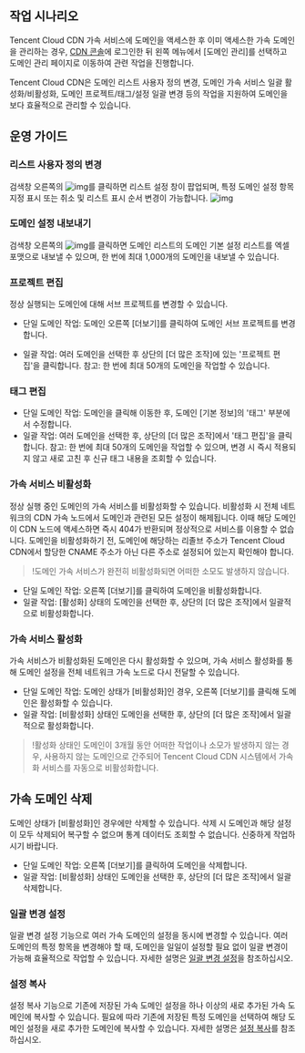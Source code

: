 ## 작업 시나리오

Tencent Cloud CDN 가속 서비스에 도메인을 액세스한 후 이미 액세스한 가속 도메인을 관리하는 경우, [CDN 콘솔](https://console.cloud.tencent.com/cdn)에 로그인한 뒤 왼쪽 메뉴에서 [도메인 관리]를 선택하고 도메인 관리 페이지로 이동하여 관련 작업을 진행합니다.

Tencent Cloud CDN은 도메인 리스트 사용자 정의 변경, 도메인 가속 서비스 일괄 활성화/비활성화, 도메인 프로젝트/태그/설정 일괄 변경 등의 작업을 지원하여 도메인을 보다 효율적으로 관리할 수 있습니다.

## 운영 가이드

### 리스트 사용자 정의 변경

검색창 오른쪽의 ![img](https://main.qcloudimg.com/raw/c8528c5a51cbea35ecb7e0414b51267e.png)를 클릭하면 리스트 설정 창이 팝업되며, 특정 도메인 설정 항목 지정 표시 또는 취소 및 리스트 표시 순서 변경이 가능합니다.
![img](https://main.qcloudimg.com/raw/790ae4b6c47b8b5ccd72e517701d34db.png)



### 도메인 설정 내보내기

검색창 오른쪽의 ![img](https://main.qcloudimg.com/raw/16b5654ecd298d7cadc63b243413a31d.png)를 클릭하면 도메인 리스트의 도메인 기본 설정 리스트를 엑셀 포맷으로 내보낼 수 있으며, 한 번에 최대 1,000개의 도메인을 내보낼 수 있습니다.



### 프로젝트 편집

정상 실행되는 도메인에 대해 서브 프로젝트를 변경할 수 있습니다.

- 단일 도메인 작업: 도메인 오른쪽 [더보기]를 클릭하여 도메인 서브 프로젝트를 변경합니다.

- 일괄 작업: 여러 도메인을 선택한 후 상단의 [더 많은 조작]에 있는 '프로젝트 편집'을 클릭합니다. 참고: 한 번에 최대 50개의 도메인을 작업할 수 있습니다.




### 태그 편집

- 단일 도메인 작업: 도메인을 클릭해 이동한 후, 도메인 [기본 정보]의 '태그' 부분에서 수정합니다.
- 일괄 작업: 여러 도메인을 선택한 후, 상단의 [더 많은 조작]에서 '태그 편집'을 클릭합니다. 참고: 한 번에 최대 50개의 도메인을 작업할 수 있으며, 변경 시 즉시 적용되지 않고 새로 고친 후 신규 태그 내용을 조회할 수 있습니다.	



### 가속 서비스 비활성화

정상 실행 중인 도메인의 가속 서비스를 비활성화할 수 있습니다. 비활성화 시 전체 네트워크의 CDN 가속 노드에서 도메인과 관련된 모든 설정이 해제됩니다. 이때 해당 도메인이 CDN 노드에 액세스하면 즉시 404가 반환되며 정상적으로 서비스를 이용할 수 없습니다. 도메인을 비활성화하기 전, 도메인에 해당하는 리졸브 주소가 Tencent Cloud CDN에서 할당한 CNAME 주소가 아닌 다른 주소로 설정되어 있는지 확인해야 합니다.

> !도메인 가속 서비스가 완전히 비활성화되면 어떠한 소모도 발생하지 않습니다.

- 단일 도메인 작업: 오른쪽 [더보기]를 클릭하여 도메인을 비활성화합니다.
- 일괄 작업: [활성화] 상태의 도메인을 선택한 후, 상단의 [더 많은 조작]에서 일괄적으로 비활성화합니다.



### 가속 서비스 활성화

가속 서비스가 비활성화된 도메인은 다시 활성화할 수 있으며, 가속 서비스 활성화를 통해 도메인 설정을 전체 네트워크 가속 노드로 다시 전달할 수 있습니다.

- 단일 도메인 작업: 도메인 상태가 [비활성화]인 경우, 오른쪽 [더보기]를 클릭해 도메인은 활성화할 수 있습니다.
- 일괄 작업: [비활성화] 상태인 도메인을 선택한 후, 상단의 [더 많은 조작]에서 일괄적으로 활성화합니다.

>!활성화 상태인 도메인이 3개월 동안 어떠한 작업이나 소모가 발생하지 않는 경우, 사용하지 않는 도메인으로 간주되어 Tencent Cloud CDN 시스템에서 가속화 서비스를 자동으로 비활성화합니다.



## 가속 도메인 삭제

도메인 상태가 [비활성화]인 경우에만 삭제할 수 있습니다. 삭제 시 도메인과 해당 설정이 모두 삭제되어 복구할 수 없으며 통계 데이터도 조회할 수 없습니다. 신중하게 작업하시기 바랍니다.

- 단일 도메인 작업: 오른쪽 [더보기]를 클릭하여 도메인을 삭제합니다.
- 일괄 작업: [비활성화] 상태인 도메인을 선택한 후, 상단의 [더 많은 조작]에서 일괄 삭제합니다.



### 일괄 변경 설정	

일괄 변경 설정 기능으로 여러 가속 도메인의 설정을 동시에 변경할 수 있습니다. 여러 도메인의 특정 항목을 변경해야 할 때, 도메인을 일일이 설정할 필요 없이 일괄 변경이 가능해 효율적으로 작업할 수 있습니다. 자세한 설명은 [일괄 변경 설정](https://intl.cloud.tencent.com/document/product/228/39911)을 참조하십시오.	




### 설정 복사

설정 복사 기능으로 기존에 저장된 가속 도메인 설정을 하나 이상의 새로 추가된 가속 도메인에 복사할 수 있습니다. 필요에 따라 기존에 저장된 특정 도메인을 선택하여 해당 도메인 설정을 새로 추가한 도메인에 복사할 수 있습니다. 자세한 설명은 [설정 복사](https://intl.cloud.tencent.com/document/product/228/38936)를 참조하십시오.






